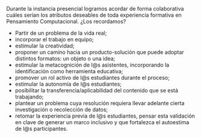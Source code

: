 Durante la instancia presencial logramos acordar de forma colaborativa cuáles serían los atributos deseables de toda experiencia formativa en Pensamiento Computacional. ¿Los recordamos?

* Partir de un problema de la vida real;
* incorporar el trabajo en equipo;
* estimular la creatividad;
* proponer un camino hacia un producto-solución que puede adoptar distintos formatos: un objeto o una idea;
* estimular la metacognición de l@s asistentes, incorporando la identificación como herramienta educativa;
* promover un rol activo de l@s estudiantes durante el proceso;
* estimular la autonomía de l@s estudiantes;
* posibilitar la transferencia/aplicabilidad del contenido que se está trabajando;
* plantear un problema cuya resolución requiera llevar adelante cierta investigación o recolección de datos;
* retomar la experiencia previa de l@s estudiantes, pensar esta validación en clave de generar un marco inclusivo y que fortalezca el autoestima de l@s participantes.
